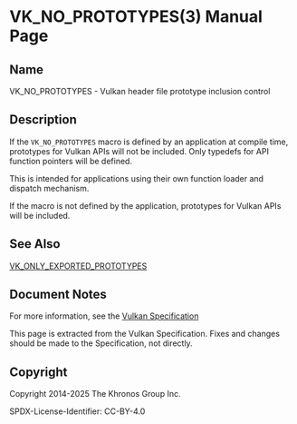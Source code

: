 # VK\_NO\_PROTOTYPES(3) Manual Page

## Name

VK\_NO\_PROTOTYPES - Vulkan header file prototype inclusion control



## [](#_description)Description

If the `VK_NO_PROTOTYPES` macro is defined by an application at compile time, prototypes for Vulkan APIs will not be included. Only typedefs for API function pointers will be defined.

This is intended for applications using their own function loader and dispatch mechanism.

If the macro is not defined by the application, prototypes for Vulkan APIs will be included.

## [](#_see_also)See Also

[VK\_ONLY\_EXPORTED\_PROTOTYPES](https://registry.khronos.org/vulkan/specs/latest/man/html/VK_ONLY_EXPORTED_PROTOTYPES.html)

## [](#_document_notes)Document Notes

For more information, see the [Vulkan Specification](https://registry.khronos.org/vulkan/specs/latest/html/vkspec.html#VK_NO_PROTOTYPES)

This page is extracted from the Vulkan Specification. Fixes and changes should be made to the Specification, not directly.

## [](#_copyright)Copyright

Copyright 2014-2025 The Khronos Group Inc.

SPDX-License-Identifier: CC-BY-4.0